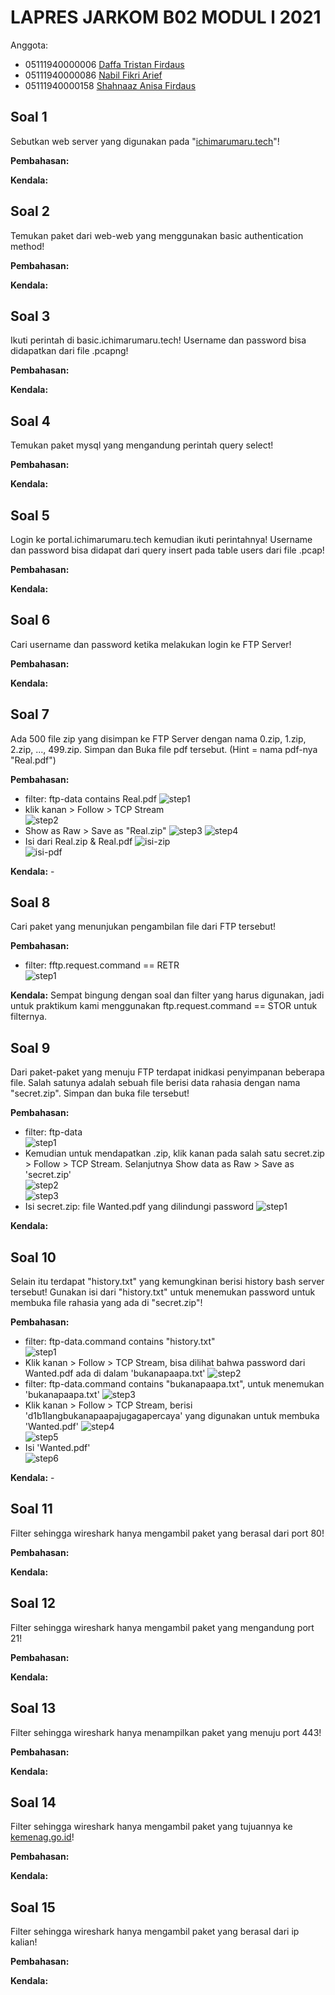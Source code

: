 # LAPRES JARKOM B02 MODUL l 2021

Anggota:
- 05111940000006 	[Daffa Tristan Firdaus](https://www.github.com/DaffaTristan)  
- 05111940000086 	[Nabil Fikri Arief](https://www.github.com/alwaysyu)
- 05111940000158 	[Shahnaaz Anisa Firdaus](https://www.github.com/sanugiru)

## Soal 1
Sebutkan web server yang digunakan pada "[ichimarumaru.tech](https://www.ichimarumaru.tech)"! 

**Pembahasan:**

**Kendala:**
## Soal 2
Temukan paket dari web-web yang menggunakan basic authentication method!

**Pembahasan:**

**Kendala:**
## Soal 3
Ikuti perintah di basic.ichimarumaru.tech! Username dan password bisa didapatkan dari file .pcapng!

**Pembahasan:**

**Kendala:**
## Soal 4
Temukan paket mysql yang mengandung perintah query select!

**Pembahasan:**

**Kendala:**
## Soal 5
Login ke portal.ichimarumaru.tech kemudian ikuti perintahnya! Username dan password bisa didapat dari query insert pada table users dari file .pcap!

**Pembahasan:**

**Kendala:**
## Soal 6
Cari username dan password ketika melakukan login ke FTP Server!

**Pembahasan:**

**Kendala:**
## Soal 7
Ada 500 file zip yang disimpan ke FTP Server dengan nama 0.zip, 1.zip, 2.zip, ..., 499.zip. Simpan dan Buka file pdf tersebut. (Hint = nama pdf-nya "Real.pdf")

**Pembahasan:**
- filter: ftp-data contains Real.pdf
	![step1](/screenshots/7-1.png)  
- klik kanan > Follow > TCP Stream  
	![step2](/screenshots/7-2.png)  
- Show as Raw > Save as "Real.zip"
	![step3](/screenshots/7-3.png) 
  ![step4](/screenshots/7-4.png)  
- Isi dari Real.zip & Real.pdf
	![isi-zip](/screenshots/7-5.png)  
	![isi-pdf](/screenshots/7-6.png)  

**Kendala:** -
## Soal 8
Cari paket yang menunjukan pengambilan file dari FTP tersebut!

**Pembahasan:**  
- filter: fftp.request.command == RETR  
	![step1](/screenshots/8-1.png)  
	
**Kendala:** Sempat bingung dengan soal dan filter yang harus digunakan, jadi untuk praktikum kami menggunakan ftp.request.command == STOR untuk filternya.
## Soal 9
Dari paket-paket yang menuju FTP terdapat inidkasi penyimpanan beberapa file. Salah satunya adalah sebuah file berisi data rahasia dengan nama "secret.zip". Simpan dan buka file tersebut!

**Pembahasan:**  
- filter: ftp-data  
	![step1](/screenshots/9-1.png)  
- Kemudian untuk mendapatkan .zip, klik kanan pada salah satu secret.zip > Follow > TCP Stream. Selanjutnya Show data as Raw > Save as 'secret.zip'  
	![step2](/screenshots/9-2.png)  
	![step3](/screenshots/9-3.png)  
- Isi secret.zip: file Wanted.pdf yang dilindungi password
	![step1](/screenshots/9-4.png)  

**Kendala:**
## Soal 10
Selain itu terdapat "history.txt" yang kemungkinan berisi history bash server tersebut! Gunakan isi dari "history.txt" untuk menemukan password untuk membuka file rahasia yang ada di "secret.zip"!  

**Pembahasan:**  
- filter: ftp-data.command contains "history.txt"  
	![step1](/screenshots/10-1.png)  
- Klik kanan > Follow > TCP Stream, bisa dilihat bahwa password dari Wanted.pdf ada di dalam 'bukanapaapa.txt'
	![step2](/screenshots/10-2.png)  
- filter: ftp-data.command contains "bukanapaapa.txt", untuk menemukan 'bukanapaapa.txt'
	![step3](/screenshots/10-3.png)  
- Klik kanan > Follow > TCP Stream, berisi 'd1b1langbukanapaapajugagapercaya' yang digunakan untuk membuka 'Wanted.pdf'
	![step4](/screenshots/10-4.png)  
	![step5](/screenshots/10-5.png)  
- Isi 'Wanted.pdf'  
	![step6](/screenshots/10-6.png)  

**Kendala:** -
## Soal 11
Filter sehingga wireshark hanya mengambil paket yang berasal dari port 80! 

**Pembahasan:**

**Kendala:**
## Soal 12
Filter sehingga wireshark hanya mengambil paket yang mengandung port 21!

**Pembahasan:**

**Kendala:**
## Soal 13
Filter sehingga wireshark hanya menampilkan paket yang menuju port 443!

**Pembahasan:**

**Kendala:**
## Soal 14
Filter sehingga wireshark hanya mengambil paket yang tujuannya ke [kemenag.go.id](https://www.kemenag.go.id)!

**Pembahasan:**

**Kendala:**
## Soal 15
Filter sehingga wireshark hanya mengambil paket yang berasal dari ip kalian!

**Pembahasan:**

**Kendala:**
